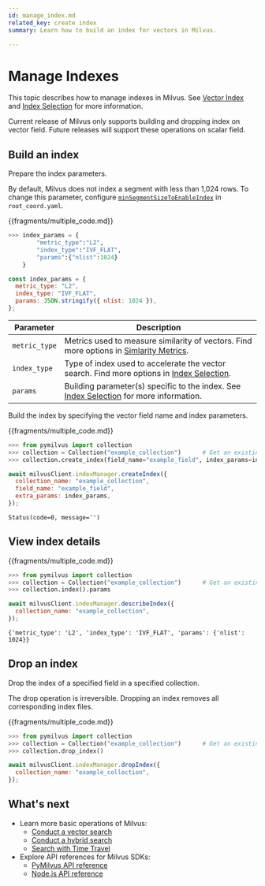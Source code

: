 ```yaml
---
id: manage_index.md
related_key: create index
summary: Learn how to build an index for vectors in Milvus.

---
```


# Manage Indexes

This topic describes how to manage indexes in Milvus. See [Vector Index](index.md) and [Index Selection](index_selection.md) for more information.

<div class="alert note">
Current release of Milvus only supports building and dropping index on vector field. Future releases will support these operations on scalar field.
</div>

## Build an index

Prepare the index parameters.

<div class="alert note">
By default, Milvus does not index a segment with less than 1,024 rows. To change this parameter, configure <a href="configuration_standalone-advanced.md#System-Behavior-Configurations"><code>minSegmentSizeToEnableIndex</code></a> in <code>root_coord.yaml</code>.
</div>


{{fragments/multiple_code.md}}

```python
>>> index_params = {
        "metric_type":"L2",
        "index_type":"IVF_FLAT",
        "params":{"nlist":1024}
    }
```

```javascript
const index_params = {
  metric_type: "L2",
  index_type: "IVF_FLAT",
  params: JSON.stringify({ nlist: 1024 }),
};
```

<table class="params">
	<thead>
	<tr>
		<th>Parameter</th>
		<th>Description</th>
	</tr>
	</thead>
	<tbody>
	<tr>
		<td><code>metric_type</code></td>
		<td>Metrics used to measure similarity of vectors. Find more options in <a href="metric.md">Simlarity Metrics</a>.</td>
	</tr>
	<tr>
		<td><code>index_type</code></td>
		<td>Type of index used to accelerate the vector search. Find more options in <a href="index_selection.md">Index Selection</a>.</td>
	</tr>
	<tr>
		<td><code>params</code></td>
		<td>Building parameter(s) specific to the index. See <a href="index_selection.md">Index Selection</a> for more information.</td>
	</tr>
	</tbody>
</table>


Build the index by specifying the vector field name and index parameters.

{{fragments/multiple_code.md}}

```python
>>> from pymilvus import collection
>>> collection = Collection("example_collection")      # Get an existing collection.
>>> collection.create_index(field_name="example_field", index_params=index_params)
```

```javascript
await milvusClient.indexManager.createIndex({
  collection_name: "example_collection",
  field_name: "example_field",
  extra_params: index_params,
});
```

```
Status(code=0, message='')
```



## View index details

{{fragments/multiple_code.md}}

```python
>>> from pymilvus import collection
>>> collection = Collection("example_collection")      # Get an existing collection.
>>> collection.index().params
```

```javascript
await milvusClient.indexManager.describeIndex({
  collection_name: "example_collection",
});
```

```
{'metric_type': 'L2', 'index_type': 'IVF_FLAT', 'params': {'nlist': 1024}}
```



## Drop an index

Drop the index of a specified field in a specified collection.

<div class="alert caution">
The drop operation is irreversible. Dropping an index removes all corresponding index files.
</div>



{{fragments/multiple_code.md}}

```python
>>> from pymilvus import collection
>>> collection = Collection("example_collection")      # Get an existing collection.
>>> collection.drop_index()
```

```javascript
await milvusClient.indexManager.dropIndex({
  collection_name: "example_collection",
});
```

## What's next

- Learn more basic operations of Milvus:
  - [Conduct a vector search](search.md)
  - [Conduct a hybrid search](hybridsearch.md)
  - [Search with Time Travel](timetravel.md)
- Explore API references for Milvus SDKs:
  - [PyMilvus API reference](/api-reference/pymilvus/v{{var.milvus_python_sdk_version}}/tutorial.html)
  - [Node.js API reference](/api-reference/node/v{{var.milvus_node_sdk_version}}/tutorial.html)

